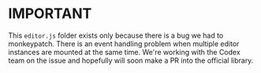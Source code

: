 # IMPORTANT

This `editor.js` folder exists only because there is a bug we had to monkeypatch. There is an event handling problem when multiple editor instances are mounted at the same time. We're working with the Codex team on the issue and hopefully will soon make a PR into the official library.

